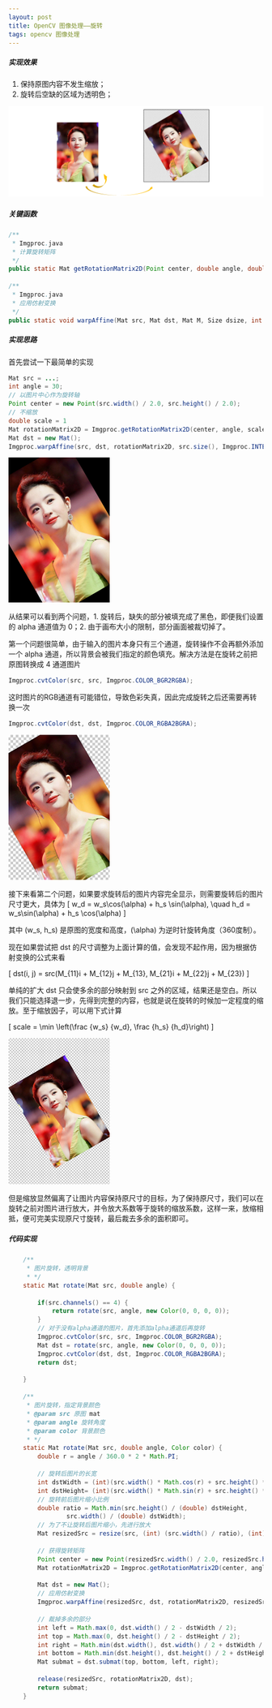 ```yaml
---
layout: post
title: OpenCV 图像处理——旋转
tags: opencv 图像处理
---
```


##### 实现效果

1. 保持原图内容不发生缩放；
2. 旋转后空缺的区域为透明色；

![](/resources/2020-03-27-opencv-image-process-rotate/rotate.png)

##### 关键函数

```java
/**
 * Imgproc.java
 * 计算旋转矩阵
 */
public static Mat getRotationMatrix2D(Point center, double angle, double scale)

/**
 * Imgproc.java
 * 应用仿射变换
 */
public static void warpAffine(Mat src, Mat dst, Mat M, Size dsize, int flags, int borderMode, Scalar borderValue) 
```

##### 实现思路

首先尝试一下最简单的实现

```java
Mat src = ...;
int angle = 30;
// 以图片中心作为旋转轴
Point center = new Point(src.width() / 2.0, src.height() / 2.0);
// 不缩放
double scale = 1
Mat rotationMatrix2D = Imgproc.getRotationMatrix2D(center, angle, scale);
Mat dst = new Mat();
Imgproc.warpAffine(src, dst, rotationMatrix2D, src.size(), Imgproc.INTER_LINEAR, Core.BORDER_CONSTANT, new Scalar(0, 0, 0, 0));

```

![](/resources/2020-03-27-opencv-image-process-rotate/try_rotate_2.png)

从结果可以看到两个问题，1. 旋转后，缺失的部分被填充成了黑色，即便我们设置的 alpha 通道值为 0；2. 由于画布大小的限制，部分画面被裁切掉了。

第一个问题很简单，由于输入的图片本身只有三个通道，旋转操作不会再额外添加一个 alpha 通道，所以背景会被我们指定的颜色填充。解决方法是在旋转之前把原图转换成 4 通道图片

```java
Imgproc.cvtColor(src, src, Imgproc.COLOR_BGR2RGBA);
```

这时图片的RGB通道有可能错位，导致色彩失真，因此完成旋转之后还需要再转换一次

```java
Imgproc.cvtColor(dst, dst, Imgproc.COLOR_RGBA2BGRA);
```

![](/resources/2020-03-27-opencv-image-process-rotate/try_rotate_4.png)

接下来看第二个问题，如果要求旋转后的图片内容完全显示，则需要旋转后的图片尺寸更大，具体为 
\[
  w_d = w_s\cos(\alpha) + h_s \sin(\alpha), \quad h_d = w_s\sin(\alpha) + h_s \cos(\alpha)
  \]

其中 \(w_s, h_s\) 是原图的宽度和高度，\(\alpha\) 为逆时针旋转角度（360度制）。

现在如果尝试把 dst 的尺寸调整为上面计算的值，会发现不起作用，因为根据仿射变换的公式来看

\[
  dst(i, j) = src(M_{11}i + M_{12}j + M_{13}, M_{21}i + M_{22}j + M_{23})
  \]

单纯的扩大 dst 只会使多余的部分映射到 src 之外的区域，结果还是空白。所以我们只能选择退一步，先得到完整的内容，也就是说在旋转的时候加一定程度的缩放。至于缩放因子，可以用下式计算

\[
  scale = \min \left(\frac {w_s} {w_d}, \frac {h_s}  {h_d}\right)
  \]

![](/resources/2020-03-27-opencv-image-process-rotate/try_rotate_5.png)

但是缩放显然偏离了让图片内容保持原尺寸的目标，为了保持原尺寸，我们可以在旋转之前对图片进行放大，并令放大系数等于旋转的缩放系数，这样一来，放缩相抵，便可完美实现原尺寸旋转，最后裁去多余的面积即可。

##### 代码实现

```java
    /**
     * 图片旋转，透明背景
     * */
    static Mat rotate(Mat src, double angle) {

        if(src.channels() == 4) {
            return rotate(src, angle, new Color(0, 0, 0, 0));
        }
        // 对于没有alpha通道的图片，首先添加alpha通道后再旋转
        Imgproc.cvtColor(src, src, Imgproc.COLOR_BGR2RGBA);
        Mat dst = rotate(src, angle, new Color(0, 0, 0, 0));
        Imgproc.cvtColor(dst, dst, Imgproc.COLOR_RGBA2BGRA);
        return dst;

    }

    /**
     * 图片旋转，指定背景颜色
     * @param src 原图 mat
     * @param angle 旋转角度
     * @param color 背景颜色
     * */
    static Mat rotate(Mat src, double angle, Color color) {
        double r = angle / 360.0 * 2 * Math.PI;

        // 旋转后图片的长宽
        int dstWidth = (int)(src.width() * Math.cos(r) + src.height() * Math.sin(r));
        int dstHeight= (int)(src.width() * Math.sin(r) + src.height() * Math.cos(r));
        // 旋转前后图片缩小比例
        double ratio = Math.min(src.height() / (double) dstHeight,
                src.width() / (double) dstWidth);
        // 为了不让旋转后图片缩小，先进行放大
        Mat resizedSrc = resize(src, (int) (src.width() / ratio), (int) (src.height() / ratio));

        // 获得旋转矩阵
        Point center = new Point(resizedSrc.width() / 2.0, resizedSrc.height() / 2.0);
        Mat rotationMatrix2D = Imgproc.getRotationMatrix2D(center, angle, ratio);

        Mat dst = new Mat();
        // 应用仿射变换
        Imgproc.warpAffine(resizedSrc, dst, rotationMatrix2D, resizedSrc.size(), Imgproc.INTER_LINEAR, Core.BORDER_CONSTANT, new Scalar(color.getRed(), color.getGreen(), color.getBlue(), color.getAlpha()));

        // 裁掉多余的部分
        int left = Math.max(0, dst.width() / 2 - dstWidth / 2);
        int top = Math.max(0, dst.height() / 2 - dstHeight / 2);
        int right = Math.min(dst.width(), dst.width() / 2 + dstWidth / 2);
        int bottom = Math.min(dst.height(), dst.height() / 2 + dstHeight / 2);
        Mat submat = dst.submat(top, bottom, left, right);

        release(resizedSrc, rotationMatrix2D, dst);
        return submat;
    }
```